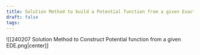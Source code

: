 ```yaml
---
title: Solution Method to build a Potential function from a given Exact Differential Equation
draft: false
tags:
---
```

  

![[240207 Solution Method to Construct Potential function from a given EDE.png|center]]



